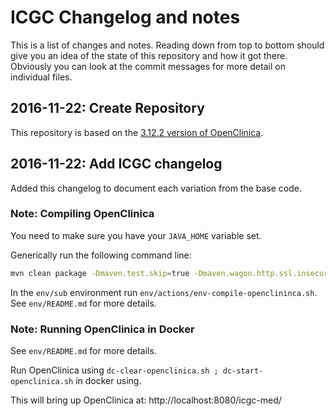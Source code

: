 # ICGC Changelog and notes

This is a list of changes and notes. Reading down from top to bottom should give you an idea of the state of this repository and how it got there. Obviously you can look at the commit messages for more detail on individual files.

## 2016-11-22: Create Repository

This repository is based on the [3.12.2 version of OpenClinica](https://github.com/OpenClinica/OpenClinica/tree/3.12.2).

## 2016-11-22: Add ICGC changelog 

Added this changelog to document each variation from the base code.

### Note: Compiling OpenClinica

You need to make sure you have your `JAVA_HOME` variable set.

Generically run the following command line:

``` bash
mvn clean package -Dmaven.test.skip=true -Dmaven.wagon.http.ssl.insecure=true -Dmaven.wagon.http.ssl.allowall=true
```

In the `env/sub` environment run `env/actions/env-compile-openclininca.sh`. See `env/README.md` for more details.

### Note: Running OpenClinica in Docker

See `env/README.md` for more details. 

Run OpenClinica using `dc-clear-openclinica.sh ; dc-start-openclinica.sh` in docker using.

This will bring up OpenClinica at: http://localhost:8080/icgc-med/






